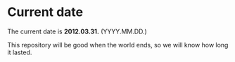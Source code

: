 # Current date

The current date is **2012.03.31.** (YYYY.MM.DD.)

This repository will be good when the world ends, so we will know how long it lasted.